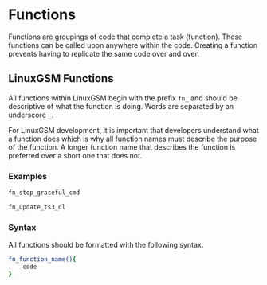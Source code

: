 # Functions

Functions are groupings of code that complete a task (function). These functions can be called upon anywhere within the code. Creating a function prevents having to replicate the same code over and over.

## LinuxGSM Functions

All functions within LinuxGSM begin with the prefix `fn_` and should be descriptive of what the function is doing. Words are separated by an underscore `_`.

For LinuxGSM development, it is important that developers understand what a function does which is why all function names must describe the purpose of the function. A longer function name that describes the function is preferred over a short one that does not.

### Examples

```bash
fn_stop_graceful_cmd
```

```bash
fn_update_ts3_dl
```

### Syntax

All functions should be formatted with the following syntax.

```bash
fn_function_name(){
    code
}
```
